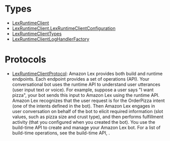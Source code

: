 # Types

  - [LexRuntimeClient](/aws-sdk-swift/reference/0.x/AWSLexRuntimeService/LexRuntimeClient)
  - [LexRuntimeClient.LexRuntimeClientConfiguration](/aws-sdk-swift/reference/0.x/AWSLexRuntimeService/LexRuntimeClient_LexRuntimeClientConfiguration)
  - [LexRuntimeClientTypes](/aws-sdk-swift/reference/0.x/AWSLexRuntimeService/LexRuntimeClientTypes)
  - [LexRuntimeClientLogHandlerFactory](/aws-sdk-swift/reference/0.x/AWSLexRuntimeService/LexRuntimeClientLogHandlerFactory)

# Protocols

  - [LexRuntimeClientProtocol](/aws-sdk-swift/reference/0.x/AWSLexRuntimeService/LexRuntimeClientProtocol):
    Amazon Lex provides both build and runtime endpoints. Each endpoint
    provides a set of operations (API). Your conversational bot uses the
    runtime API to understand user utterances (user input text or voice). For
    example, suppose a user says "I want pizza", your bot sends this input to
    Amazon Lex using the runtime API. Amazon Lex recognizes that the user
    request is for the OrderPizza intent (one of the intents defined in the
    bot). Then Amazon Lex engages in user conversation on behalf of the bot to
    elicit required information (slot values, such as pizza size and crust
    type), and then performs fulfillment activity (that you configured when
    you created the bot). You use the build-time API to create and manage your
    Amazon Lex bot. For a list of build-time operations, see the build-time
    API, .
